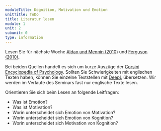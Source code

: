 ```yaml
---
moduleTitle: Kognition, Motivation und Emotion
unitTitle: ToDo
title: Literatur lesen
module: 1
unit: 2
subunit: 0
type: information
---
```


Lesen Sie für nächste Woche [Aldao und Mennin (2010)](https://ilias.uni-freiburg.de/goto.php?target=fold_1239029&client_id=unifreiburg) und [Ferguson (2010)](https://ilias.uni-freiburg.de/goto.php?target=fold_1239029&client_id=unifreiburg). 

Bei beiden Quellen handelt es sich um kurze Auszüge der [Corsini Encyclopedia of Psychology](https://onlinelibrary.wiley.com/doi/book/10.1002/9780470479216). Sollten Sie Schwierigkeiten mit englischen Texten haben, können Sie einzelne Textstellen mit [DeepL](https://www.deepl.com) übersetzen. Wir werden im Verlaufe des Seminars fast nur englische Texte lesen. 

Orientieren Sie sich beim Lesen an folgende Leitfragen:

* Was ist Emotion?
* Was ist Motivation? 
* Worin unterscheidet sich Emotion von Motivation? 
* Worin unterscheidet sich Emotion von Kognition?
* Worin unterscheidet sich Motivation von Kognition?